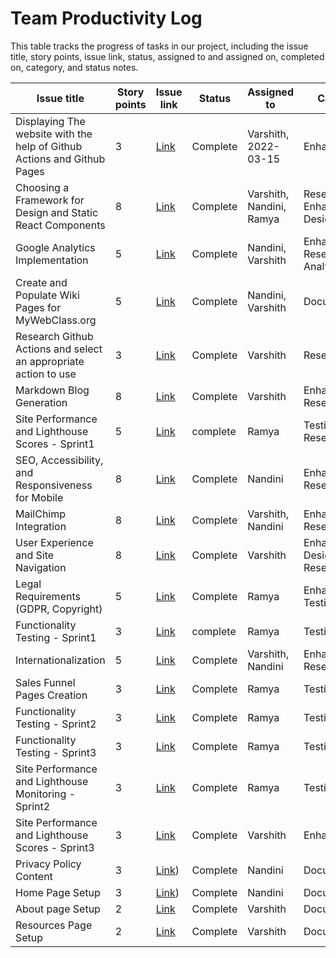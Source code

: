 # Team Productivity Log

This table tracks the progress of tasks in our project, including the issue title, story points, issue link, status, assigned to and assigned on, completed on, category, and status notes.

| Issue title                                                             | Story points | Issue link                                                        | Status    | Assigned to              | Category                         |
|-------------------------------------------------------------------------|--------------|-------------------------------------------------------------------|-----------|--------------------------|----------------------------------|
| Displaying The website with the help of Github Actions and Github Pages | 3            | [Link](https://github.com/NJIT-WIS/project-2-team-rockedu/issues/1) | Complete  | Varshith, 2022-03-15     | Enhancement                      |
| Choosing a Framework for Design and Static React Components             | 8            | [Link](https://github.com/NJIT-WIS/project-2-team-rockedu/issues/2) | Complete  | Varshith, Nandini, Ramya | Research, Enhancenment, Design   |
| Google Analytics Implementation                                         | 5            | [Link](https://github.com/NJIT-WIS/project-2-team-rockedu/issues/5) | Complete  | Nandini, Varshith        | Enhancement, Research, Analytics |
| Create and Populate Wiki Pages for MyWebClass.org                       | 5            | [Link](https://github.com/NJIT-WIS/project-2-team-rockedu/issues/16) | Complete  | Nandini, Varshith        | Documentation                    |
| Research Github Actions and select an appropriate action to use         | 3            | [Link](https://github.com/NJIT-WIS/project-2-team-rockedu/issues/17) | Complete  | Varshith                 | Research                         |
| Markdown Blog Generation                                                | 8            | [Link](https://github.com/NJIT-WIS/project-2-team-rockedu/issues/3) | Complete  | Varshith                 | Enhancement, Research            |
| Site Performance and Lighthouse Scores - Sprint1                        | 5            | [Link](https://github.com/NJIT-WIS/project-2-team-rockedu/issues/4) | complete  | Ramya                    | Testing, Research                |
| SEO, Accessibility, and Responsiveness for Mobile                       | 8            | [Link](https://github.com/NJIT-WIS/project-2-team-rockedu/issues/6) | Complete  | Nandini                  | Enhancement, Research            |
| MailChimp Integration                                                   | 8            | [Link](https://github.com/NJIT-WIS/project-2-team-rockedu/issues/7) | Complete  | Varshith, Nandini        | Enhancement, Research            |
| User Experience and Site Navigation                                     | 8            | [Link](https://github.com/NJIT-WIS/project-2-team-rockedu/issues/8) | Complete  | Varshith                 | Enhancement, Design, Research    |
| Legal Requirements (GDPR, Copyright)                                    | 5            | [Link](https://github.com/NJIT-WIS/project-2-team-rockedu/issues/9) | Complete  | Ramya                    | Enhancement, Testing             |
| Functionality Testing - Sprint1                                         | 3            | [Link](https://github.com/NJIT-WIS/project-2-team-rockedu/issues/11) | complete  | Ramya                    | Testing                          |
| Internationalization                                                    | 5            | [Link](https://github.com/NJIT-WIS/project-2-team-rockedu/issues/10) | Complete  | Varshith, Nandini        | Enhancement, Research            |
| Sales Funnel Pages Creation                                             | 3            | [Link](https://github.com/NJIT-WIS/project-2-team-rockedu/issues/10) | Complete  | Ramya                    | Testing                          |
| Functionality Testing - Sprint2                                         | 3            | [Link](https://github.com/NJIT-WIS/project-2-team-rockedu/issues/12) | Complete  | Ramya                    | Testing                          |
| Functionality Testing - Sprint3                                         | 3            | [Link](https://github.com/NJIT-WIS/project-2-team-rockedu/issues/13) | Complete  | Ramya                    | Testing                          |
| Site Performance and Lighthouse Monitoring - Sprint2                    | 3            | [Link](https://github.com/NJIT-WIS/project-2-team-rockedu/issues/14) | Complete  | Ramya                    | Testing                          |
| Site Performance and Lighthouse Scores - Sprint3                        | 3            | [Link](https://github.com/NJIT-WIS/project-2-team-rockedu/issues/15) | Complete  | Varshith                 | Enhancement                      |
| Privacy Policy Content                                                  | 3            | [Link](https://github.com/NJIT-WIS/project-2-team-rockedu/issues/10)) | Complete  | Nandini                  | Documentation                    |
| Home Page Setup                                                         | 3            | [Link](https://github.com/NJIT-WIS/project-2-team-rockedu/issues/10)) | Complete  | Nandini                  | Documentation                    |
| About page Setup                                                        | 2            | [Link](https://github.com/NJIT-WIS/project-2-team-rockedu/issues/10) | Complete  | Varshith                 | Documentation                    |
| Resources Page Setup                                                    | 2            | [Link](https://github.com/NJIT-WIS/project-2-team-rockedu/issues/10) | Complete  | Varshith                 | Documentation                    |
